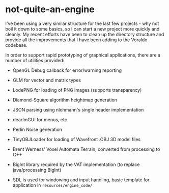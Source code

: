 # not-quite-an-engine
I've been using a very similar structure for the last few projects - why not boil it down to some basics, so I can start a new project more quickly and cleanly. My recent efforts have been to clean up the directory structure and provide all the improvements that I have been adding to the Voraldo codebase.

In order to support rapid prototyping of graphical applications, there are a number of utilities provided:

  - OpenGL Debug callback for error/warning reporting
  
  - GLM for vector and matrix types
  
  - LodePNG for loading of PNG images (supports transparency)
  
  - Diamond-Square algorithm heightmap generation
  
  - JSON parsing using nlohmann's single header implementation
  
  - dearImGUI for menus, etc
  
  - Perlin Noise generation
  
  - TinyOBJLoader for loading of Wavefront .OBJ 3D model files
  
  - Brent Werness' Voxel Automata Terrain, converted from processing to C++
  
  - BigInt library required by the VAT implementation (to replace java/processing BigInt)
  
  - SDL is used for windowing and input handling, basic template for application in `resources/engine_code/`
